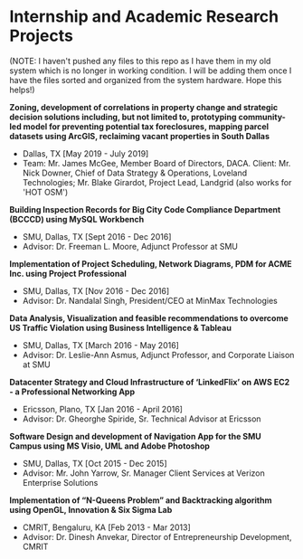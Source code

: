 # Internship and Academic Research Projects  

(NOTE: I haven't pushed any files to this repo as I have them in my old system which is no longer in working condition. I will be adding them once I have the files sorted and organized from the system hardware. Hope this helps!)  

**Zoning, development of correlations in property change and strategic decision solutions including, but not limited to, prototyping community-led model for preventing potential tax foreclosures, mapping parcel datasets using ArcGIS, reclaiming vacant properties in South Dallas**  
- Dallas, TX [May 2019 - July 2019]  
- Team: Mr. James McGee, Member Board of Directors, DACA. Client: Mr. Nick Downer, Chief of Data Strategy & Operations, Loveland Technologies; Mr. Blake Girardot, Project Lead, Landgrid (also works for 'HOT OSM')  

**Building Inspection Records for Big City Code Compliance Department (BCCCD) using MySQL Workbench**  
- SMU, Dallas, TX [Sept 2016 - Dec 2016]  
- Advisor: Dr. Freeman L. Moore, Adjunct Professor at SMU  

**Implementation of Project Scheduling, Network Diagrams, PDM for ACME Inc. using Project Professional**  
- SMU, Dallas, TX [Nov 2016 - Dec 2016]  
- Advisor: Dr. Nandalal Singh, President/CEO at MinMax Technologies  

**Data Analysis, Visualization and feasible recommendations to overcome US Traffic Violation using Business Intelligence & Tableau**  
- SMU, Dallas, TX [March 2016 - May 2016]  
- Advisor: Dr. Leslie-Ann Asmus, Adjunct Professor, and Corporate Liaison at SMU  

**Datacenter Strategy and Cloud Infrastructure of ‘LinkedFlix’ on AWS EC2 - a Professional Networking App**  
- Ericsson, Plano, TX [Jan 2016 - April 2016]  
- Advisor: Dr. Gheorghe Spiride, Sr. Technical Advisor at Ericsson  

**Software Design and development of Navigation App for the SMU Campus using MS Visio, UML and Adobe Photoshop**  
- SMU, Dallas, TX [Oct 2015 - Dec 2015]  
- Advisor: Mr. John Yarrow, Sr. Manager Client Services at Verizon Enterprise Solutions  

**Implementation of “N-Queens Problem” and Backtracking algorithm using OpenGL, Innovation & Six Sigma Lab** 
- CMRIT, Bengaluru, KA [Feb 2013 - Mar 2013]  
- Advisor: Dr. Dinesh Anvekar, Director of Entrepreneurship Development, CMRIT  
